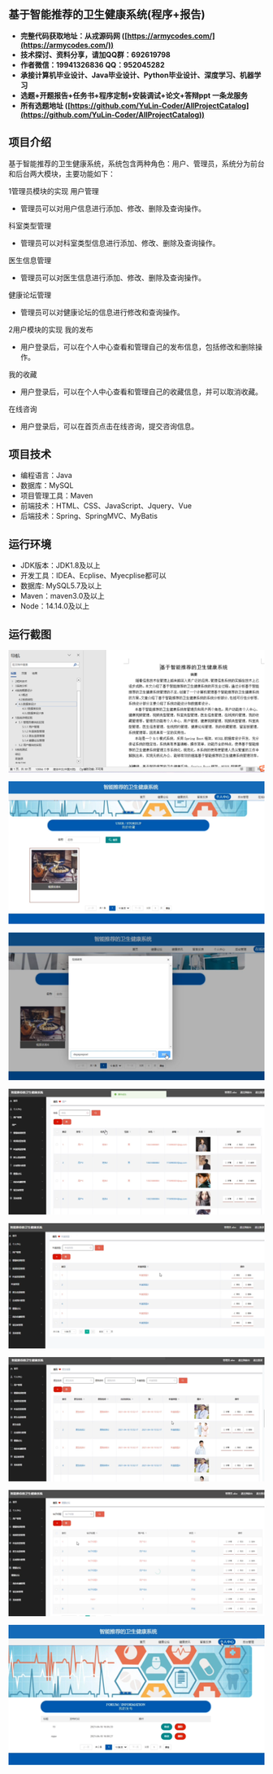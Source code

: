 ## 基于智能推荐的卫生健康系统(程序+报告)

- <b>完整代码获取地址：从戎源码网 ([https://armycodes.com/](https://armycodes.com/))</b>
- <b>技术探讨、资料分享，请加QQ群：692619798</b> 
- <b>作者微信：19941326836  QQ：952045282</b> 
- <b>承接计算机毕业设计、Java毕业设计、Python毕业设计、深度学习、机器学习</b>
- <b>选题+开题报告+任务书+程序定制+安装调试+论文+答辩ppt 一条龙服务</b>
- <b>所有选题地址 ([https://github.com/YuLin-Coder/AllProjectCatalog](https://github.com/YuLin-Coder/AllProjectCatalog)) </b>

## 项目介绍
基于智能推荐的卫生健康系统，系统包含两种角色：用户、管理员，系统分为前台和后台两大模块，主要功能如下：

1管理员模块的实现
用户管理
- 管理员可以对用户信息进行添加、修改、删除及查询操作。

科室类型管理
- 管理员可以对科室类型信息进行添加、修改、删除及查询操作。

医生信息管理
- 管理员可以对医生信息进行添加、修改、删除及查询操作。

健康论坛管理
- 管理员可以对健康论坛的信息进行修改和查询操作。

2用户模块的实现
我的发布
- 用户登录后，可以在个人中心查看和管理自己的发布信息，包括修改和删除操作。

我的收藏
- 用户登录后，可以在个人中心查看和管理自己的收藏信息，并可以取消收藏。

在线咨询
- 用户登录后，可以在首页点击在线咨询，提交咨询信息。

## 项目技术
- 编程语言：Java
- 数据库：MySQL
- 项目管理工具：Maven
- 前端技术：HTML、CSS、JavaScript、Jquery、Vue
- 后端技术：Spring、SpringMVC、MyBatis

## 运行环境
- JDK版本：JDK1.8及以上
- 开发工具：IDEA、Ecplise、Myecplise都可以
- 数据库: MySQL5.7及以上
- Maven：maven3.0及以上
- Node：14.14.0及以上

## 运行截图
![](screenshot/1.png)

![](screenshot/2.png)

![](screenshot/3.png)

![](screenshot/4.png)

![](screenshot/5.png)

![](screenshot/6.png)

![](screenshot/7.png)

![](screenshot/8.png)

